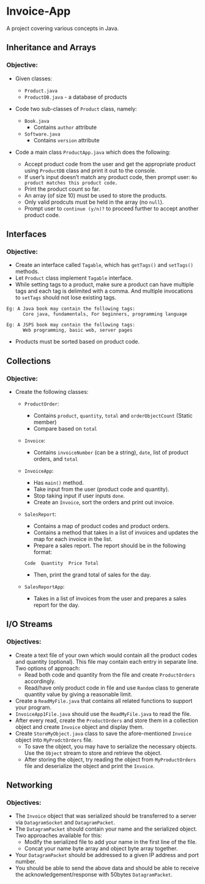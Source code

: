 # Invoice-App
A project covering various concepts in Java.

## Inheritance and Arrays

### Objective:
* Given classes:
  * `Product.java`
  * `ProductDB.java` - a database of products

* Code two sub-classes of `Product` class, namely:
  * `Book.java`
    * Contains `author` attribute
  * `Software.java`
    * Contains `version` attribute
    
* Code a main class `ProductApp.java` which does the following:
  * Accept product code from the user and get the appropriate product using `ProductDB` class and print it out to the console.
  * If user’s input doesn’t match any product code, then prompt user: `No product matches this product code.`
  * Print the product count so far.  
  * An array (of size 10) must be used to store the products.
  * Only valid prodcuts must be held in the array (no `null`).
  * Prompt user to `continue (y/n)?` to proceed further to accept another product code.   

## Interfaces

### Objective:
* Create an interface called `Tagable`, which has `getTags()` and `setTags()` methods.
* Let `Product` class implement `Tagable` interface.
* While setting tags to a product, make sure a product can have multiple tags and each tag is delimited with a comma.
And multiple invocations to `setTags` should not lose existing tags.

```
Eg: A Java book may contain the following tags:
      Core java, fundamentals, For beginners, programming language

Eg: A JSPS book may contain the following tags:
      Web programming, basic web, server pages
```
* Products must be sorted based on product code.


## Collections

### Objective:
* Create the following classes:
  * `ProductOrder`:
    * Contains `product`, `quantity`, `total` and `orderObjectCount` (Static member)    
    * Compare based on `total`

  * `Invoice`:
    * Contains `invoiceNumber` (can be a string), `date`, list of product orders, and `total`    

  * `InvoiceApp`:
    * Has `main()` method.
    * Take input from the user (product code and quantity).
    * Stop taking input if user inputs `done`.
    * Create an `Invoice`, sort the orders and print out invoice.
  
  * `SalesReport`:
    * Contains a map of product codes and product orders.
    * Contains a method that takes in a list of invoices and updates the map for each invoice in the list.
    * Prepare a sales report. The report should be in the following format:
    ```
    Code  Quantity  Price Total
    ```
    * Then, print the grand total of sales for the day.

  * `SalesReportApp`:
    *  Takes in a list of invoices from the user and prepares a sales report for the day.


## I/O Streams

### Objectives:
* Create a text file of your own which would contain all the product codes and quantity (optional). This file may contain each entry in separate line. Two options of approach:
  * Read both code and quantity from the file and create `ProductOrders` accordingly.
  * Read/have only product code in file and use `Random` class to generate quantity value by giving a reasonable limit.
* Create a `ReadMyFile.java` that contains all related functions to support your program.
* `InvoiceApp1File.java` should use the `ReadMyFile.java` to read the file.
* After every read, create the `ProductOrders` and store them in a collection object and create `Invoice` object and display them.
* Create `StoreMyObject.java` class to save the afore-mentioned `Invoice` object into `MyProdctOrders` file.  
  * To save the object, you may have to serialize the necessary objects. Use the `Object` stream to store and retrieve the object.
  * After storing the object, try reading the object from `MyProductOrders` file and deserialize the object and print the `Invoice`.


## Networking

### Objectives:
* The `Invoice` object that was serialized should be transferred to a server via `DatagramSocket` and `DatagramPacket`.
* The `DatagramPacket` should contain your name and the serialized object. Two approaches available for this:
  * Modify the serialized file to add your name in the first line of the file.
  * Concat your name byte array and object byte array together.
* Your `DatagramPacket` should be addressed to a given IP address and port number.
* You should be able to send the above data and should be able to receive the acknowledgement/response with 50bytes `DatagramPacket`.
